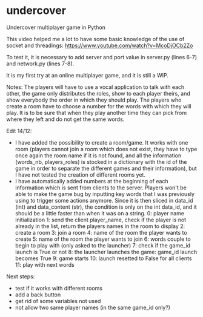 # undercover
Undercover multiplayer game in Python

This video helped me a lot to have some basic knowledge of the use of socket and threadings:
https://www.youtube.com/watch?v=McoDjOCb2Zo

To test it, it is necessary to add server and port value in server.py (lines 6-7) and network.py (lines 7-8).

It is my first try at an online multiplayer game, and it is still a WIP.

Notes:
The players will have to use a vocal application to talk with each other, the game only distributes the roles, show to each player theirs, and show everybody the order in which they should play.
The players who create a room have to choose a number for the words with which they will play. It is to be sure that when they play another time they can pick from where they left and do not get the same words.

Edit 14/12: 
- I have added the possibility to create a room/game. It works with one room (players cannot join a room which does not exist, they have to type once again the room name if it is not found, and all the information (words_nb, players_roles) is stocked in a dictionary with the id of the game in order to separate the different games and their information), but I have not tested the creation of different rooms yet.
- I have automatically added numbers at the beginning of each information which is sent from clients to the server. Players won't be able to make the game bug by inputting key words that I was previously using to trigger some actions anymore. Since it is then sliced in data_id (int) and data_content (str), the condition is only on the int data_id, and it should be a little faster than when it was on a string.
    0: player name initialization
    1: send the client player_name, check if the player is not already in the list, return the players names in the room to display
    2: create a room
    3: join a room
    4: name of the room the player wants to create
    5: name of the room the player wants to join
    6: words couple to begin to play with (only asked to the launcher)
    7: check if the game_id launch is True or not
    8: the launcher launches the game: game_id launch becomes True
    9: game starts
    10: launch resetted to False for all clients
    11: play with next words

Next steps:
- test if it works with different rooms
- add a back button
- get rid of some variables not used
- not allow two same player names (in the same game_id only?)
